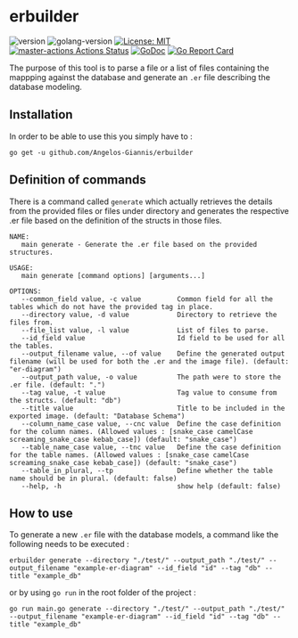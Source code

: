 # erbuilder

![version](https://img.shields.io/badge/version-v0.3.0-brightgreen)
![golang-version](https://img.shields.io/badge/Go-1.14-blue)
[![License: MIT](https://img.shields.io/badge/License-MIT-blue.svg)](https://opensource.org/licenses/MIT)
[![master-actions Actions Status](https://github.com/Angelos-Giannis/erbuilder/workflows/master-actions/badge.svg)](https://github.com/Angelos-Giannis/erbuilder/actions)
[![GoDoc](https://godoc.org/github.com/Angelos-Giannis/erbuilder?status.png)](https://pkg.go.dev/github.com/Angelos-Giannis/erbuilder)
[![Go Report Card](https://goreportcard.com/badge/github.com/Angelos-Giannis/erbuilder)](https://goreportcard.com/report/github.com/Angelos-Giannis/erbuilder)

The purpose of this tool is to parse a file or a list of files containing the mappping against the database and generate an `.er` file describing the database modeling.

## Installation

In order to be able to use this you simply have to :

```shell
go get -u github.com/Angelos-Giannis/erbuilder
```

## Definition of commands

There is a command called `generate` which actually retrieves the details from the provided files or files under directory and generates the respective .er file based on the definition of the structs in those files.

```shell
NAME:
   main generate - Generate the .er file based on the provided structures.

USAGE:
   main generate [command options] [arguments...]

OPTIONS:
   --common_field value, -c value         Common field for all the tables which do not have the provided tag in place.
   --directory value, -d value            Directory to retrieve the files from.
   --file_list value, -l value            List of files to parse.
   --id_field value                       Id field to be used for all the tables.
   --output_filename value, --of value    Define the generated output filename (will be used for both the .er and the image file). (default: "er-diagram")
   --output_path value, -o value          The path were to store the .er file. (default: ".")
   --tag value, -t value                  Tag value to consume from the structs. (default: "db")
   --title value                          Title to be included in the exported image. (default: "Database Schema")
   --column_name_case value, --cnc value  Define the case definition for the column names. (Allowed values : [snake_case camelCase screaming_snake_case kebab_case]) (default: "snake_case")
   --table_name_case value, --tnc value   Define the case definition for the table names. (Allowed values : [snake_case camelCase screaming_snake_case kebab_case]) (default: "snake_case")
   --table_in_plural, --tp                Define whether the table name should be in plural. (default: false)
   --help, -h                             show help (default: false)
```

## How to use

To generate a new `.er` file with the database models, a command like the following needs to be executed :

```shell
erbuilder generate --directory "./test/" --output_path "./test/" --output_filename "example-er-diagram" --id_field "id" --tag "db" --title "example_db"
```

or by using `go run` in the root folder of the project :

```shell
go run main.go generate --directory "./test/" --output_path "./test/" --output_filename "example-er-diagram" --id_field "id" --tag "db" --title "example_db"
```
